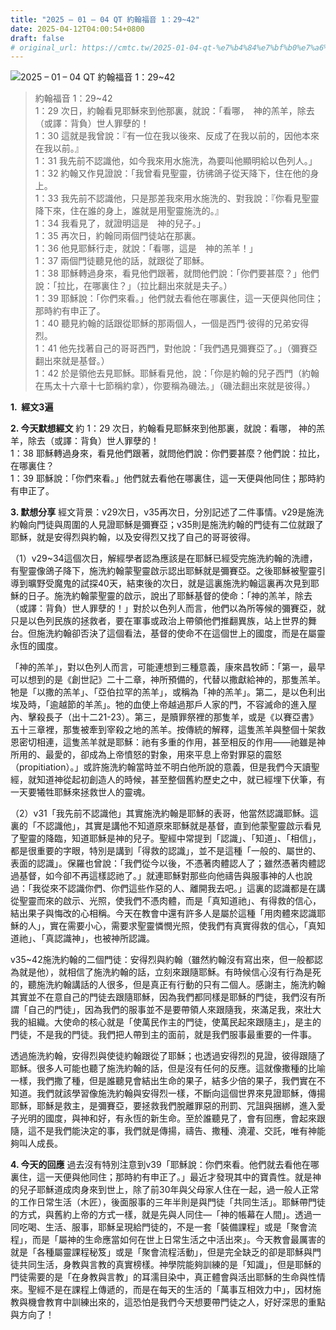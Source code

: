 ```yaml
---
title: "2025 – 01 – 04 QT 約翰福音 1：29~42"
date: 2025-04-12T04:00:54+0800
draft: false
# original_url: https://cmtc.tw/2025-01-04-qt-%e7%b4%84%e7%bf%b0%e7%a6%8f%e9%9f%b31%ef%bc%9a2942
---
```


![2025 – 01 – 04 QT 約翰福音 1：29\~42](/images/qt.jpg  "2025 – 01 – 04 QT 約翰福音 1：29\~42")

> 約翰福音 1：29\~42  
> 1：29 次日，約翰看見耶穌來到他那裏，就說：「看哪，　神的羔羊，除去（或譯：背負）世人罪孽的！  
> 1：30 這就是我曾說：『有一位在我以後來、反成了在我以前的，因他本來在我以前。』  
> 1：31 我先前不認識他，如今我來用水施洗，為要叫他顯明給以色列人。」  
> 1：32 約翰又作見證說：「我曾看見聖靈，彷彿鴿子從天降下，住在他的身上。  
> 1：33 我先前不認識他，只是那差我來用水施洗的、對我說：『你看見聖靈降下來，住在誰的身上，誰就是用聖靈施洗的。』  
> 1：34 我看見了，就證明這是　神的兒子。」  
> 1：35 再次日，約翰同兩個門徒站在那裏。  
> 1：36 他見耶穌行走，就說：「看哪，這是　神的羔羊！」  
> 1：37 兩個門徒聽見他的話，就跟從了耶穌。  
> 1：38 耶穌轉過身來，看見他們跟著，就問他們說：「你們要甚麼？」他們說：「拉比，在哪裏住？」（拉比翻出來就是夫子。）  
> 1：39 耶穌說：「你們來看。」他們就去看他在哪裏住，這一天便與他同住；那時約有申正了。  
> 1：40 聽見約翰的話跟從耶穌的那兩個人，一個是西門‧彼得的兄弟安得烈。  
> 1：41 他先找著自己的哥哥西門，對他說：「我們遇見彌賽亞了。」（彌賽亞翻出來就是基督。）  
> 1：42 於是領他去見耶穌。耶穌看見他，說：「你是約翰的兒子西門（約翰在馬太十六章十七節稱約拿），你要稱為磯法。」（磯法翻出來就是彼得。）

**1.  經文3遍**

**2. 今天默想經文**
約 1：29 次日，約翰看見耶穌來到他那裏，就說：看哪， 神的羔羊，除去（或譯：背負）世人罪孽的！  
1：38 耶穌轉過身來，看見他們跟著，就問他們說：你們要甚麼？他們說：拉比，在哪裏住？  
1：39 耶穌說：「你們來看。」他們就去看他在哪裏住，這一天便與他同住；那時約有申正了。

**3. 默想分享**
經文背景：v29次日，v35再次日，分別記述了二件事情。v29是施洗約翰向門徒與周圍的人見證耶穌是彌賽亞；v35則是施洗約翰的門徒有二位就跟了耶穌，就是安得烈與約翰，以及安得烈又找了自己的哥哥彼得。

（1）v29\~34這個次日，解經學者認為應該是在耶穌已經受完施洗約翰的洗禮，有聖靈像鴿子降下，施洗約翰蒙聖靈啟示認出耶穌就是彌賽亞。之後耶穌被聖靈引導到曠野受魔鬼的試探40天，結束後的次日，就是這裏施洗約翰這裏再次見到耶穌的日子。施洗約翰蒙聖靈的啟示，說出了耶穌基督的使命：「神的羔羊，除去（或譯：背負）世人罪孽的！」對於以色列人而言，他們以為所等候的彌賽亞，就只是以色列民族的拯救者，要在軍事或政治上帶領他們推翻異族，站上世界的舞台。但施洗約翰卻否決了這個看法，基督的使命不在這個世上的國度，而是在屬靈永恆的國度。

「神的羔羊」，對以色列人而言，可能連想到三種意義，康來昌牧師：「第一，最早可以想到的是《創世記》二十二章，神所預備的，代替以撒獻給神的，那隻羔羊。牠是「以撒的羔羊」、「亞伯拉罕的羔羊」，或稱為「神的羔羊」。第二，是以色利出埃及時，「逾越節的羊羔」。牠的血使上帝越過那戶人家的門，不容滅命的進入屋內、擊殺長子（出十二21-23）。第三，是贖罪祭裡的那隻羊，或是《以賽亞書》五十三章裡，那隻被牽到宰殺之地的羔羊。按傳統的解釋，這隻羔羊與整個十架救恩密切相連，這隻羔羊就是耶穌：祂有多重的作用，甚至相反的作用——祂雖是神所用的、最愛的，卻成為上帝憤怒的對象，用來平息上帝對罪惡的震怒（propitiation）。」或許施洗約翰當時並不明白他所說的意義，但是我們今天讀聖經，就知道神從起初創造人的時候，甚至整個舊約歷史之中，就已經埋下伏筆，有一天要犧牲耶穌來拯救世人的靈魂。

（2）v31「我先前不認識他」其實施洗約翰是耶穌的表哥，他當然認識耶穌。這裏的「不認識他」，其實是講他不知道原來耶穌就是基督，直到他蒙聖靈啟示看見了聖靈的降臨，知道耶穌是神的兒子。聖經中常提到「認識」、「知道」、「相信」，都是很重要的字眼，特別是講到「得救的認識」，並不是這種「一般的、屬世的、表面的認識」。保羅也曾說：「我們從今以後，不憑著肉體認人了；雖然憑著肉體認過基督，如今卻不再這樣認祂了。」就連耶穌對那些向他禱告與服事神的人也說過：「我從來不認識你們、你們這些作惡的人、離開我去吧。」這裏的認識都是在講從聖靈而來的啟示、光照，使我們不憑肉體，而是「真知道祂」、有得救的信心，結出果子與悔改的心相稱。今天在教會中還有許多人是屬於這種「用肉體來認識耶穌的人」，實在需要小心，需要求聖靈憐憫光照，使我們有真實得救的信心，「真知道祂」、「真認識神」，也被神所認識。

v35\~42施洗約翰的二個門徒：安得烈與約翰（雖然約翰沒有寫出來，但一般都認為就是他），就相信了施洗約翰的話，立刻來跟隨耶穌。有時候信心沒有行為是死的，聽施洗約翰講話的人很多，但是真正有行動的只有二個人。感謝主，施洗約翰其實並不在意自己的門徒去跟隨耶穌，因為我們都同樣是耶穌的門徒，我們沒有所謂「自己的門徒」，因為我們的服事並不是要帶領人來跟隨我，來滿足我，來壯大我的組織。大使命的核心就是「使萬民作主的門徒，使萬民起來跟隨主」，是主的門徒，不是我的門徒。我們把人帶到主的面前，就是我們服事最重要的一件事。

透過施洗約翰，安得烈與使徒約翰跟從了耶穌；也透過安得烈的見證，彼得跟隨了耶穌。很多人可能也聽了施洗約翰的話，但是沒有任何的反應。這就像撒種的比喻一樣，我們撒了種，但是誰聽見會結出生命的果子，結多少倍的果子，我們實在不知道。我們就該學習像施洗約翰與安得烈一樣，不斷向這個世界來見證耶穌，傳揚耶穌，耶穌是救主，是彌賽亞，要拯救我們脫離罪惡的刑罰、咒詛與捆綁，進入愛子光明的國度，與神和好，有永恆的新生命。至於誰聽見了，會有回應，會起來跟隨，這不是我們能決定的事，我們就是傳揚，禱告、撒種、澆灌、交託，唯有神能夠叫人成長。

**4. 今天的回應**
過去沒有特別注意到v39「耶穌說：你們來看。他們就去看他在哪裏住，這一天便與他同住；那時約有申正了。」最近才發現其中的寶貴性。就是神的兒子耶穌道成肉身來到世上，除了前30年與父母家人住在一起，過一般人正常的工作日常生活（木匠），後面服事的三年半則是與門徒「共同生活」。耶穌帶門徒的方式，與舊約上帝的方式一樣，就是先與人同住—「神的帳幕在人間」。透過一同吃喝、生活、服事，耶穌呈現給門徒的，不是一套「裝備課程」或是「聚會流程」，而是「屬神的生命應當如何在世上日常生活之中活出來」。今天教會最厲害的就是「各種屬靈課程秘笈」或是「聚會流程活動」，但是完全缺乏的卻是耶穌與門徒共同生活，身教與言教的真實榜樣。神學院能夠訓練的是「知識」，但是耶穌的門徒需要的是「在身教與言教」的耳濡目染中，真正體會與活出耶穌的生命與性情來。聖經不是在課程上傳遞的，而是在每天的生活的「萬事互相效力中」，因材施教與機會教育中訓練出來的，這恐怕是我們今天想要帶門徒之人，好好深思的重點與方向了！
